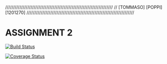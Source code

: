 ////////////////////////////////////////////////////////////////////
// [TOMMASO] [POPPI] [1201270]
////////////////////////////////////////////////////////////////////

# ASSIGNMENT 2

[![Build Status](https://travis-ci.com/tpoppi/assignment2.svg?branch=master)](https://travis-ci.com/tpoppi/assignment2)

[![Coverage Status](https://coveralls.io/repos/github/tpoppi/prova123/badge.svg)](https://coveralls.io/github/tpoppi/prova123)

